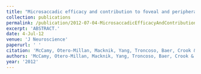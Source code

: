 ```yaml
---
title: "Microsaccadic efficacy and contribution to foveal and peripheral vision."
collection: publications
permalink: /publication/2012-07-04-MicrosaccadicEfficacyAndContributionToFovealAndPeripheralVision
excerpt: 'ABSTRACT.'
date: 4-Jul-12
venue: 'J Neuroscience'
paperurl: ' '
citation: 'McCamy, Otero-Millan, Macknik, Yang, Troncoso, Baer, Crook & Martinez-Conde(2020) "Microsaccadic efficacy and contribution to foveal and peripheral vision." J Neurosci. 2012 Jul 4;32(27):9194-204. '
authors: 'McCamy, Otero-Millan, Macknik, Yang, Troncoso, Baer, Crook & Martinez-Conde'
year: '2012'
---
```


